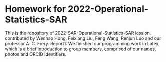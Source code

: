 # Homework for 2022-Operational-Statistics-SAR
This is the repository of 2022-SAR-Operational-Statistics-SAR lession, contributed by Wenhao Hong, Feixiang Liu, Feng Wang, Renjun Luo and our professor A. C. Frery.
  Report1: We finished our programming work in Latex, which is a brief introduction to group members, comprised of our names, photos and ORCID Identifiers.

